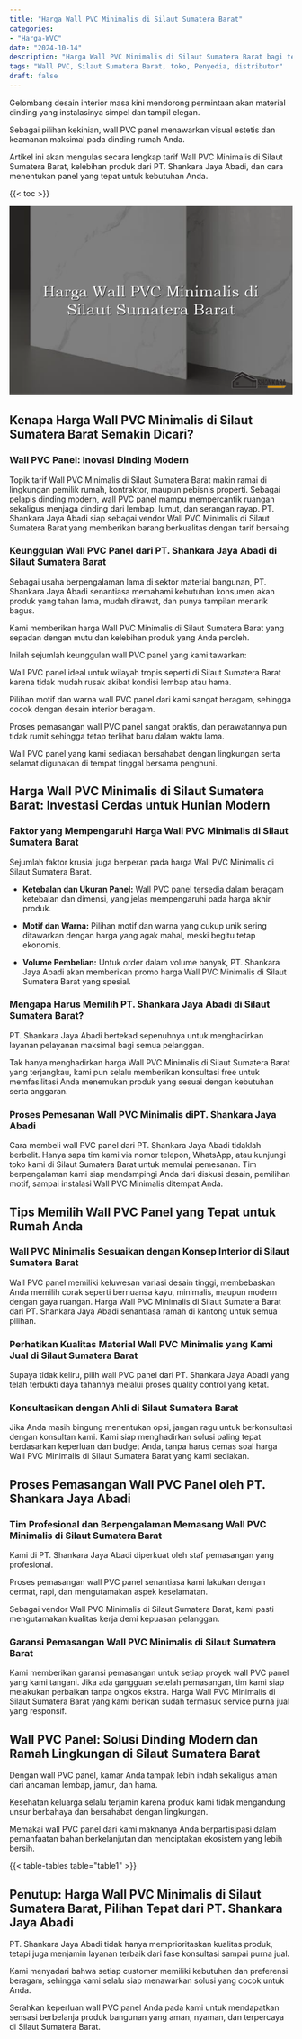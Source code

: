 ```yaml
---
title: "Harga Wall PVC Minimalis di Silaut Sumatera Barat"
categories: 
- "Harga-WVC"
date: "2024-10-14"
description: "Harga Wall PVC Minimalis di Silaut Sumatera Barat bagi tempat tinggal, office, dan toko. Material unggulan, pilihan motif, variasi warna menarik, beserta layanan pemasangan ditangani oleh tim berpengalaman dan kepastian resmi!|Layanan penjualan Wall PVC Minimalis di Silaut Sumatera Barat bagi keperluan rumah, office, atau gerai, dengan material berkualitas dan penempatan oleh tenaga ahli profesional serta jaminan resmi.|Pilihan Wall PVC Minimalis di Silaut Sumatera Barat yang terpercaya untuk tempat tinggal, perkantoran, serta ritel, bersama panel unggulan dan instalasi ditangani oleh tenaga ahli ahli dan garansi resmi.|Distribusi Wall PVC Minimalis di Silaut Sumatera Barat untuk hunian, office, dan toko, beserta produk unggulan dan pemasangan ditangani oleh teknisi ahli, disertai beserta kepastian resmi.}"
tags: "Wall PVC, Silaut Sumatera Barat, toko, Penyedia, distributor"
draft: false
---
```


Gelombang desain interior masa kini mendorong permintaan akan material dinding yang instalasinya simpel dan tampil elegan.

Sebagai pilihan kekinian, wall PVC panel menawarkan visual estetis dan keamanan maksimal pada dinding rumah Anda.

Artikel ini akan mengulas secara lengkap tarif Wall PVC Minimalis di Silaut Sumatera Barat, kelebihan produk dari PT. Shankara Jaya Abadi, dan cara menentukan panel yang tepat untuk kebutuhan Anda.

{{< toc >}}

![Harga Wall PVC Minimalis di Silaut Sumatera Barat](/images/Harga-WVC/Harga-Wall-PVC-Minimalis-di-Silaut-Sumatera-Barat.png)


## Kenapa Harga Wall PVC Minimalis di Silaut Sumatera Barat Semakin Dicari?

### Wall PVC Panel: Inovasi Dinding Modern

Topik tarif Wall PVC Minimalis di Silaut Sumatera Barat makin ramai di lingkungan pemilik rumah, kontraktor, maupun pebisnis properti. Sebagai pelapis dinding modern, wall PVC panel mampu mempercantik ruangan sekaligus menjaga dinding dari lembap, lumut, dan serangan rayap. PT. Shankara Jaya Abadi siap sebagai vendor Wall PVC Minimalis di Silaut Sumatera Barat yang memberikan barang berkualitas dengan tarif bersaing

### Keunggulan Wall PVC Panel dari PT. Shankara Jaya Abadi di Silaut Sumatera Barat

Sebagai usaha berpengalaman lama di sektor material bangunan, PT. Shankara Jaya Abadi senantiasa memahami kebutuhan konsumen akan produk yang tahan lama, mudah dirawat, dan punya tampilan menarik bagus.

Kami memberikan harga Wall PVC Minimalis di Silaut Sumatera Barat yang sepadan dengan mutu dan kelebihan produk yang Anda peroleh.

Inilah sejumlah keunggulan wall PVC panel yang kami tawarkan:

Wall PVC panel ideal untuk wilayah tropis seperti di Silaut Sumatera Barat karena tidak mudah rusak akibat kondisi lembap atau hama.

Pilihan motif dan warna wall PVC panel dari kami sangat beragam, sehingga cocok dengan desain interior beragam.

Proses pemasangan wall PVC panel sangat praktis, dan perawatannya pun tidak rumit sehingga tetap terlihat baru dalam waktu lama.

Wall PVC panel yang kami sediakan bersahabat dengan lingkungan serta selamat digunakan di tempat tinggal bersama penghuni.

## Harga Wall PVC Minimalis di Silaut Sumatera Barat: Investasi Cerdas untuk Hunian Modern

### Faktor yang Mempengaruhi Harga Wall PVC Minimalis di Silaut Sumatera Barat

Sejumlah faktor krusial juga berperan pada harga Wall PVC Minimalis di Silaut Sumatera Barat.

- **Ketebalan dan Ukuran Panel:** Wall PVC panel tersedia dalam beragam ketebalan dan dimensi, yang jelas mempengaruhi pada harga akhir produk.

- **Motif dan Warna:** Pilihan motif dan warna yang cukup unik sering ditawarkan dengan harga yang agak mahal, meski begitu tetap ekonomis.

- **Volume Pembelian:** Untuk order dalam volume banyak, PT. Shankara Jaya Abadi akan memberikan promo harga Wall PVC Minimalis di Silaut Sumatera Barat yang spesial.

### Mengapa Harus Memilih PT. Shankara Jaya Abadi di Silaut Sumatera Barat?

PT. Shankara Jaya Abadi bertekad sepenuhnya untuk menghadirkan layanan pelayanan maksimal bagi semua pelanggan.

Tak hanya menghadirkan harga Wall PVC Minimalis di Silaut Sumatera Barat yang terjangkau, kami pun selalu memberikan konsultasi free untuk memfasilitasi Anda menemukan produk yang sesuai dengan kebutuhan serta anggaran.

### Proses Pemesanan Wall PVC Minimalis diPT. Shankara Jaya Abadi

Cara membeli wall PVC panel dari PT. Shankara Jaya Abadi tidaklah berbelit. Hanya sapa tim kami via nomor telepon, WhatsApp, atau kunjungi toko kami di Silaut Sumatera Barat untuk memulai pemesanan. Tim berpengalaman kami siap mendampingi Anda dari diskusi desain, pemilihan motif, sampai instalasi Wall PVC Minimalis ditempat Anda.

## Tips Memilih Wall PVC Panel yang Tepat untuk Rumah Anda

### Wall PVC Minimalis Sesuaikan dengan Konsep Interior di Silaut Sumatera Barat

Wall PVC panel memiliki keluwesan variasi desain tinggi, membebaskan Anda memilih corak seperti bernuansa kayu, minimalis, maupun modern dengan gaya ruangan. Harga Wall PVC Minimalis di Silaut Sumatera Barat dari PT. Shankara Jaya Abadi senantiasa ramah di kantong untuk semua pilihan.

### Perhatikan Kualitas Material Wall PVC Minimalis yang Kami Jual di Silaut Sumatera Barat

Supaya tidak keliru, pilih wall PVC panel dari PT. Shankara Jaya Abadi yang telah terbukti daya tahannya melalui proses quality control yang ketat.

### Konsultasikan dengan Ahli di Silaut Sumatera Barat

Jika Anda masih bingung menentukan opsi, jangan ragu untuk berkonsultasi dengan konsultan kami. Kami siap menghadirkan solusi paling tepat berdasarkan keperluan dan budget Anda, tanpa harus cemas soal harga Wall PVC Minimalis di Silaut Sumatera Barat yang kami sediakan.

## Proses Pemasangan Wall PVC Panel oleh PT. Shankara Jaya Abadi

### Tim Profesional dan Berpengalaman Memasang Wall PVC Minimalis di Silaut Sumatera Barat

Kami di PT. Shankara Jaya Abadi diperkuat oleh staf pemasangan yang profesional.

Proses pemasangan wall PVC panel senantiasa kami lakukan dengan cermat, rapi, dan mengutamakan aspek keselamatan.

Sebagai vendor Wall PVC Minimalis di Silaut Sumatera Barat, kami pasti mengutamakan kualitas kerja demi kepuasan pelanggan.

### Garansi Pemasangan Wall PVC Minimalis di Silaut Sumatera Barat

Kami memberikan garansi pemasangan untuk setiap proyek wall PVC panel yang kami tangani. Jika ada gangguan setelah pemasangan, tim kami siap melakukan perbaikan tanpa ongkos ekstra. Harga Wall PVC Minimalis di Silaut Sumatera Barat yang kami berikan sudah termasuk service purna jual yang responsif.

## Wall PVC Panel: Solusi Dinding Modern dan Ramah Lingkungan di Silaut Sumatera Barat

Dengan wall PVC panel, kamar Anda tampak lebih indah sekaligus aman dari ancaman lembap, jamur, dan hama.

Kesehatan keluarga selalu terjamin karena produk kami tidak mengandung unsur berbahaya dan bersahabat dengan lingkungan.

Memakai wall PVC panel dari kami maknanya Anda berpartisipasi dalam pemanfaatan bahan berkelanjutan dan menciptakan ekosistem yang lebih bersih.

{{< table-tables table="table1" >}}

## Penutup: Harga Wall PVC Minimalis di Silaut Sumatera Barat, Pilihan Tepat dari PT. Shankara Jaya Abadi

PT. Shankara Jaya Abadi tidak hanya memprioritaskan kualitas produk, tetapi juga menjamin layanan terbaik dari fase konsultasi sampai purna jual.

Kami menyadari bahwa setiap customer memiliki kebutuhan dan preferensi beragam, sehingga kami selalu siap menawarkan solusi yang cocok untuk Anda.

Serahkan keperluan wall PVC panel Anda pada kami untuk mendapatkan sensasi berbelanja produk bangunan yang aman, nyaman, dan terpercaya di Silaut Sumatera Barat.